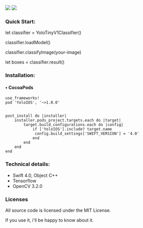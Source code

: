![](https://img.shields.io/badge/language-swift-blue.svg)
![](https://img.shields.io/badge/version-4.0-red.svg)
### Quick Start:
let classifier = YoloTinyV1Classifier()

classifier.loadModel()

classifier.classifyImage(your-image)

let boxes = classifier.result()
### Installation:
#### • CocoaPods

```
use_frameworks!
pod 'YoloIOS', '~>1.0.0'


post_install do |installer|
    installer.pods_project.targets.each do |target|
        target.build_configurations.each do |config|
            if ['YoloIOS'].include? target.name
             config.build_settings['SWIFT_VERSION'] = '4.0'
            end
        end
    end
end
```


### Technical details:
- Swift 4.0, Object C++
- Tensorflow
- OpenCV 3.2.0
### Licenses
All source code is licensed under the MIT License.

If you use it, i'll be happy to know about it.

